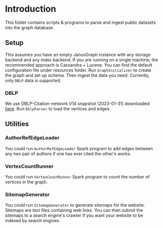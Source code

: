 # Introduction

This folder contains scripts & programs to parse and ingest
public datasets into the graph database.

## Setup

This assumes you have an empty JanusGraph instance with any storage backend and
any index backend. If you are running on a single machine, the recommended approach
is Cassandra + Lucene. You can find the default configuration file under resources
folder. Run `GraphInitializer` to create the graph and set up schema. Then ingest
the data you need. Currently, only `DBLP` data is supported.

### DBLP

We use DBLP-Citation-network V14 snapshot (2023-01-31) downloaded [here](https://www.aminer.org/citation).
Run `DblpParser` to load the vertices and edges. 

## Utilities

### AuthorRefEdgeLoader

You could run `AuthorRefEdgeLoader` Spark
program to add edges between any two pair of authors if one has ever cited the other's works.

### VertexCountRunner

You could run `VertexCountRunner` Spark program to count the number of vertices in the graph.

### SitemapGenerator

You could run `SitemapGenerator` to generate sitemaps for the website. Sitemaps are text
files containing web links. You can then submit the sitemaps to a search engine's crawler
if you want your website to be indexed by search engines.